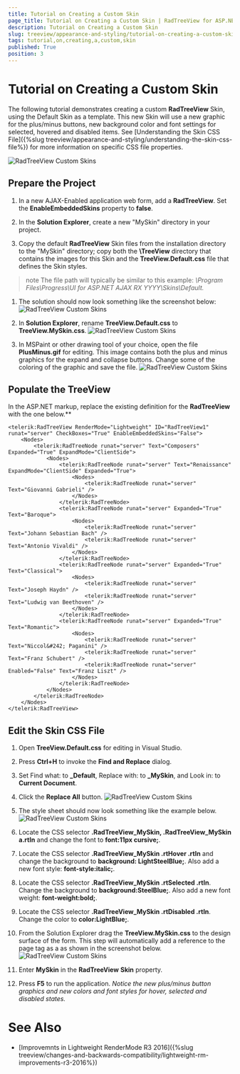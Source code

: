 ```yaml
---
title: Tutorial on Creating a Custom Skin
page_title: Tutorial on Creating a Custom Skin | RadTreeView for ASP.NET AJAX Documentation
description: Tutorial on Creating a Custom Skin
slug: treeview/appearance-and-styling/tutorial-on-creating-a-custom-skin
tags: tutorial,on,creating,a,custom,skin
published: True
position: 3
---
```


# Tutorial on Creating a Custom Skin



The following tutorial demonstrates creating a custom **RadTreeView** Skin, using the Default Skin as a template. This new Skin will use a new graphic for the plus/minus buttons, new background color and font settings for selected, hovered and disabled items. See [Understanding the Skin CSS File]({%slug treeview/appearance-and-styling/understanding-the-skin-css-file%}) for more information on specific CSS file properties.

![RadTreeView Custom Skins](images/treeview_appearancecustomskin01.png)

## Prepare the Project

1. In a new AJAX-Enabled application web form, add a **RadTreeView**. Set the **EnableEmbeddedSkins** property to **false**.

1. In the **Solution Explorer**, create a new "MySkin" directory in your project.

1. Copy the default **RadTreeView** Skin files from the installation directory to the "MySkin" directory; copy both the **\TreeView** directory that contains the images for this Skin and the **TreeView.Default.css** file that defines the Skin styles.
>note The file path will typically be similar to this example: *\Program Files\Progress\UI for ASP.NET AJAX RX YYYY\Skins\Default.* 
>


1. The solution should now look something like the screenshot below:
![RadTreeView Custom Skins](images/treeview_appearancecustomskin02.png)

1. In **Solution Explorer**, rename **TreeView.Default.css** to **TreeView.MySkin.css**.
![RadTreeView Custom Skins](images/treeview_appearancecustomskin03.png)

1. In MSPaint or other drawing tool of your choice, open the file **PlusMinus.gif** for editing. This image contains both the plus and minus graphics for the expand and collapse buttons. Change some of the coloring of the graphic and save the file.
![RadTreeView Custom Skins](images/treeview_appearancecustomskin04.png)

## Populate the TreeView

In the ASP.NET markup, replace the existing definition for the **RadTreeView** with the one below.**


````ASPNET
<telerik:RadTreeView RenderMode="Lightweight" ID="RadTreeView1" runat="server" CheckBoxes="True" EnableEmbeddedSkins="False">
    <Nodes>
        <telerik:RadTreeNode runat="server" Text="Composers" Expanded="True" ExpandMode="ClientSide">
            <Nodes>
                <telerik:RadTreeNode runat="server" Text="Renaissance" ExpandMode="ClientSide" Expanded="True">
                    <Nodes>
                        <telerik:RadTreeNode runat="server" Text="Giovanni Gabrieli" />
                    </Nodes>
                </telerik:RadTreeNode>
                <telerik:RadTreeNode runat="server" Expanded="True" Text="Baroque">
                    <Nodes>
                        <telerik:RadTreeNode runat="server" Text="Johann Sebastian Bach" />
                        <telerik:RadTreeNode runat="server" Text="Antonio Vivaldi" />
                    </Nodes>
                </telerik:RadTreeNode>
                <telerik:RadTreeNode runat="server" Expanded="True" Text="Classical">
                    <Nodes>
                        <telerik:RadTreeNode runat="server" Text="Joseph Haydn" />
                        <telerik:RadTreeNode runat="server" Text="Ludwig van Beethoven" />
                    </Nodes>
                </telerik:RadTreeNode>
                <telerik:RadTreeNode runat="server" Expanded="True" Text="Romantic">
                    <Nodes>
                        <telerik:RadTreeNode runat="server" Text="Niccol&#242; Paganini" />
                        <telerik:RadTreeNode runat="server" Text="Franz Schubert" />
                        <telerik:RadTreeNode runat="server" Enabled="False" Text="Franz Liszt" />
                    </Nodes>
                </telerik:RadTreeNode>
            </Nodes>
        </telerik:RadTreeNode>
    </Nodes>
</telerik:RadTreeView>
````



## Edit the Skin CSS File

1. Open **TreeView.Default.css** for editing in Visual Studio.

1. Press **Ctrl+H** to invoke the **Find and Replace** dialog.

1. Set Find what: to **_Default**, Replace with: to **_MySkin**, and Look in: to **Current Document**.

1. Click the **Replace All** button.
![RadTreeView Custom Skins](images/treeview_appearancecustomskin05.png)

1. The style sheet should now look something like the example below.
![RadTreeView Custom Skins](images/treeview_appearancecustomskin06.png)

1. Locate the CSS selector **.RadTreeView_MySkin, .RadTreeView_MySkin a.rtIn** and change the font to **font:11px cursive;**.

1. Locate the CSS selector **.RadTreeView_MySkin .rtHover .rtIn** and change the background to **background: LightSteelBlue;**. Also add a new font style: **font-style:italic;**.

1. Locate the CSS selector **.RadTreeView_MySkin .rtSelected .rtIn**. Change the background to **background:SteelBlue;**. Also add a new font weight: **font-weight:bold;**.

1. Locate the CSS selector **.RadTreeView_MySkin .rtDisabled .rtIn**. Change the color to **color:LightBlue;**.

1. From the Solution Explorer drag the **TreeView.MySkin.css** to the design surface of the form. This step will automatically add a reference to the page **<head>** tag as a **<link>** as shown in the screenshot below.
![RadTreeView Custom Skins](images/treeview_appearancecustomskin07.png)

1. Enter **MySkin** in the **RadTreeView** **Skin** property.

1. Press **F5** to run the application. *Notice the new plus/minus button graphics and new colors and font styles for hover, selected and disabled states.*



# See Also

 * [Improvemnts in Lightweight RenderMode R3 2016]({%slug treeview/changes-and-backwards-compatibility/lightweight-rm-improvements-r3-2016%})